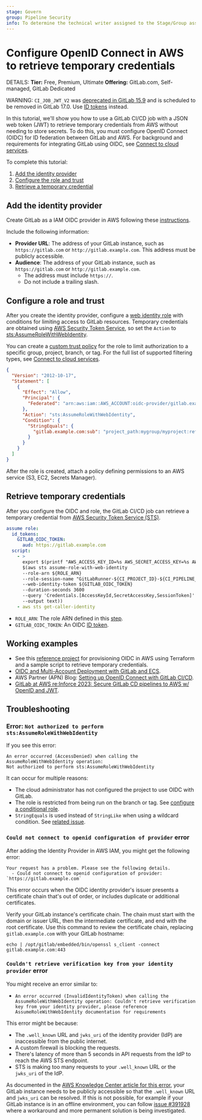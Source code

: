 ```yaml
---
stage: Govern
group: Pipeline Security
info: To determine the technical writer assigned to the Stage/Group associated with this page, see https://handbook.gitlab.com/handbook/product/ux/technical-writing/#assignments
---
```


# Configure OpenID Connect in AWS to retrieve temporary credentials

DETAILS:
**Tier:** Free, Premium, Ultimate
**Offering:** GitLab.com, Self-managed, GitLab Dedicated

WARNING:
`CI_JOB_JWT_V2` was [deprecated in GitLab 15.9](../../../update/deprecations.md#old-versions-of-json-web-tokens-are-deprecated)
and is scheduled to be removed in GitLab 17.0. Use [ID tokens](../../yaml/index.md#id_tokens) instead.

In this tutorial, we'll show you how to use a GitLab CI/CD job with a JSON web token (JWT) to retrieve temporary credentials from AWS without needing to store secrets.
To do this, you must configure OpenID Connect (OIDC) for ID federation between GitLab and AWS. For background and requirements for integrating GitLab using OIDC, see [Connect to cloud services](../index.md).

To complete this tutorial:

1. [Add the identity provider](#add-the-identity-provider)
1. [Configure the role and trust](#configure-a-role-and-trust)
1. [Retrieve a temporary credential](#retrieve-temporary-credentials)

## Add the identity provider

Create GitLab as a IAM OIDC provider in AWS following these [instructions](https://docs.aws.amazon.com/IAM/latest/UserGuide/id_roles_providers_create_oidc.html).

Include the following information:

- **Provider URL**: The address of your GitLab instance, such as `https://gitlab.com` or `http://gitlab.example.com`. This address must be publicly accessible.
- **Audience**: The address of your GitLab instance, such as `https://gitlab.com` or `http://gitlab.example.com`.
  - The address must include `https://`.
  - Do not include a trailing slash.

## Configure a role and trust

After you create the identity provider, configure a [web identity role](https://docs.aws.amazon.com/IAM/latest/UserGuide/id_roles_create_for-idp_oidc.html) with conditions for limiting access to GitLab resources. Temporary credentials are obtained using [AWS Security Token Service](https://docs.aws.amazon.com/STS/latest/APIReference/welcome.html), so set the `Action` to [sts:AssumeRoleWithWebIdentity](https://docs.aws.amazon.com/STS/latest/APIReference/API_AssumeRoleWithWebIdentity.html).

You can create a [custom trust policy](https://docs.aws.amazon.com/IAM/latest/UserGuide/id_roles_create_for-custom.html)
for the role to limit authorization to a specific group, project, branch, or tag.
For the full list of supported filtering types, see [Connect to cloud services](../index.md#configure-a-conditional-role-with-oidc-claims).

```json
{
  "Version": "2012-10-17",
  "Statement": [
    {
      "Effect": "Allow",
      "Principal": {
        "Federated": "arn:aws:iam::AWS_ACCOUNT:oidc-provider/gitlab.example.com"
      },
      "Action": "sts:AssumeRoleWithWebIdentity",
      "Condition": {
        "StringEquals": {
          "gitlab.example.com:sub": "project_path:mygroup/myproject:ref_type:branch:ref:main"
        }
      }
    }
  ]
}
```

After the role is created, attach a policy defining permissions to an AWS service (S3, EC2, Secrets Manager).

## Retrieve temporary credentials

After you configure the OIDC and role, the GitLab CI/CD job can retrieve a temporary credential from [AWS Security Token Service (STS)](https://docs.aws.amazon.com/STS/latest/APIReference/welcome.html).

```yaml
assume role:
  id_tokens:
    GITLAB_OIDC_TOKEN:
      aud: https://gitlab.example.com
  script:
    - >
      export $(printf "AWS_ACCESS_KEY_ID=%s AWS_SECRET_ACCESS_KEY=%s AWS_SESSION_TOKEN=%s"
      $(aws sts assume-role-with-web-identity
      --role-arn ${ROLE_ARN}
      --role-session-name "GitLabRunner-${CI_PROJECT_ID}-${CI_PIPELINE_ID}"
      --web-identity-token ${GITLAB_OIDC_TOKEN}
      --duration-seconds 3600
      --query 'Credentials.[AccessKeyId,SecretAccessKey,SessionToken]'
      --output text))
    - aws sts get-caller-identity
```

- `ROLE_ARN`: The role ARN defined in this [step](#configure-a-role-and-trust).
- `GITLAB_OIDC_TOKEN`: An OIDC [ID token](../../yaml/index.md#id_tokens).

## Working examples

- See this [reference project](https://gitlab.com/guided-explorations/aws/configure-openid-connect-in-aws) for provisioning OIDC in AWS using Terraform and a sample script to retrieve temporary credentials.
- [OIDC and Multi-Account Deployment with GitLab and ECS](https://gitlab.com/guided-explorations/aws/oidc-and-multi-account-deployment-with-ecs).
- AWS Partner (APN) Blog: [Setting up OpenID Connect with GitLab CI/CD](https://aws.amazon.com/blogs/apn/setting-up-openid-connect-with-gitlab-ci-cd-to-provide-secure-access-to-environments-in-aws-accounts/).
- [GitLab at AWS re:Inforce 2023: Secure GitLab CD pipelines to AWS w/ OpenID and JWT](https://www.youtube.com/watch?v=xWQGADDVn8g).

## Troubleshooting

### Error: `Not authorized to perform sts:AssumeRoleWithWebIdentity`

If you see this error:

```plaintext
An error occurred (AccessDenied) when calling the AssumeRoleWithWebIdentity operation:
Not authorized to perform sts:AssumeRoleWithWebIdentity
```

It can occur for multiple reasons:

- The cloud administrator has not configured the project to use OIDC with GitLab.
- The role is restricted from being run on the branch or tag. See [configure a conditional role](../index.md).
- `StringEquals` is used instead of `StringLike` when using a wildcard condition. See [related issue](https://gitlab.com/guided-explorations/aws/configure-openid-connect-in-aws/-/issues/2#note_852901934).

### `Could not connect to openid configuration of provider` error

After adding the Identity Provider in AWS IAM, you might get the following error:

```plaintext
Your request has a problem. Please see the following details.
  - Could not connect to openid configuration of provider: `https://gitlab.example.com`
```

This error occurs when the OIDC identity provider's issuer presents a certificate chain
that's out of order, or includes duplicate or additional certificates.

Verify your GitLab instance's certificate chain. The chain must start with the domain or issuer URL,
then the intermediate certificate, and end with the root certificate. Use this command to
review the certificate chain, replacing `gitlab.example.com` with your GitLab hostname:

```shell
echo | /opt/gitlab/embedded/bin/openssl s_client -connect gitlab.example.com:443
```

### `Couldn't retrieve verification key from your identity provider` error

You might receive an error similar to:

- `An error occurred (InvalidIdentityToken) when calling the AssumeRoleWithWebIdentity operation: Couldn't retrieve verification key from your identity provider, please reference AssumeRoleWithWebIdentity documentation for requirements`

This error might be because:

- The `.well_known` URL and `jwks_uri` of the identity provider (IdP) are inaccessible from the public internet.
- A custom firewall is blocking the requests.
- There's latency of more than 5 seconds in API requests from the IdP to reach the AWS STS endpoint.
- STS is making too many requests to your `.well_known` URL or the `jwks_uri` of the IdP.

As documented in the [AWS Knowledge Center article for this error](https://repost.aws/knowledge-center/iam-sts-invalididentitytoken),
your GitLab instance needs to be publicly accessible so that the `.well_known` URL and `jwks_uri` can be resolved.
If this is not possible, for example if your GitLab instance is in an offline environment,
you can follow [issue #391928](https://gitlab.com/gitlab-org/gitlab/-/issues/391928)
where a workaround and more permanent solution is being investigated.
